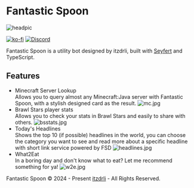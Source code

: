 # Fantastic Spoon
![headpic](https://cr.itzdrli.cc/f/5eHl/OG.png)

[![ko-fi](https://img.shields.io/badge/Ko--fi-F16061?style=for-the-badge&logo=ko-fi&logoColor=white)](https://ko-fi.com/itzdrli)  [![Discord](https://img.shields.io/badge/Discord-7289DA?style=for-the-badge&logo=discord&logoColor=white)](https://discord.gg/3xWpb8kGjT)

Fantastic Spoon is a utility bot designed by itzdrli, built with [Seyfert](https://www.seyfert.dev/) and TypeScript.

## Features
  - Minecraft Server Lookup  
  Allows you to query almost any Minecraft:Java server with Fantastic Spoon, with a stylish designed card as the result.
  ![mc.jpg](https://cr.itzdrli.cc/f/BLUY/mcs.png)
  - Brawl Stars player stats  
  Allows you to check your stats in Brawl Stars and easily to share with others.
  ![bsstats.jpg](https://cr.itzdrli.cc/f/d1sp/brawlstats.png)
  - Today's Headlines  
  Shows the top 10 (if possible) headlines in the world, you can choose the category you want to see and read more about a specific headline with short link service powered by FSD
  ![headlines.jpg](https://cr.itzdrli.cc/f/Kyta/headlines.png)
  - What2Eat  
  In a boring day and don't know what to eat? Let me recommend something for ya!
  ![w2e.jpg](https://cr.itzdrli.cc/f/pEcd/w2e.png)

Fantastic Spoon  © 2024 - Present [itzdrli](https://git.itzdrli.cc/itzdrli) - All Rights Reserved. 